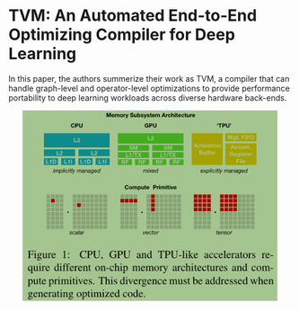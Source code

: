 # TVM: An Automated End-to-End Optimizing Compiler for Deep Learning

In this paper, the authors summerize their work as TVM, a compiler that can handle graph-level and operator-level optimizations to provide performance portability to deep learning workloads across diverse hardware back-ends.

<div style="text-align: center;">
  <img src="image.png" alt="c" style="width: 90%; height: auto;">
</div>